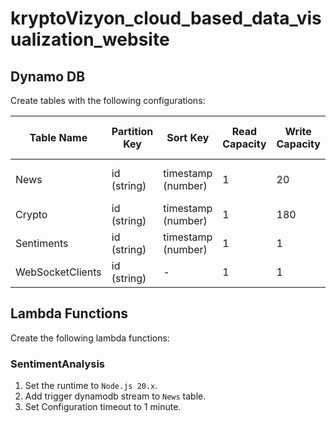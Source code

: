 # kryptoVizyon_cloud_based_data_visualization_website

## Dynamo DB

Create tables with the following configurations:

| Table Name        | Partition Key | Sort Key               | Read Capacity          | Write Capacity | GSI Name                  | GSI Partition Key | GSI Sort Key          |
| -----------       | -----------   | -----------            | -----------            | -----------    | -----------               | -----------       |       -----------                |
| News              | id (string)   | timestamp (number)     | 1                      |          20    | symbol-timestamp-index    | symbol            | timestamp             |
| Crypto            | id (string)   | timestamp (number)     | 1                      |       180      | -                         | -                 | -                     |
| Sentiments        | id (string)   | timestamp (number)     | 1                      |           1    | -                         | -                 | -                     |
| WebSocketClients  | id (string)   | -                      | 1                      |            1   | -                         | -                 | -                     |

## Lambda Functions

Create the following lambda functions:

### SentimentAnalysis

1. Set the runtime to `Node.js 20.x`.
2. Add trigger dynamodb stream to `News` table.
3. Set Configuration timeout to 1 minute.